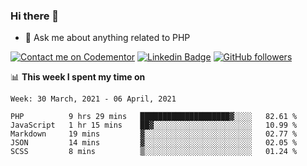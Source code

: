 ### Hi there 👋

<!--
**mustafaculban/mustafaculban** is a ✨ _special_ ✨ repository because its `README.md` (this file) appears on your GitHub profile.

Here are some ideas to get you started:

- 🌱 I’m currently learning ...
- 👯 I’m looking to collaborate on ...
- 🤔 I’m looking for help with ...
- 📫 How to reach me: ...
- 😄 Pronouns: ...
- ⚡ Fun fact: ...

-->
- 💬 Ask me about anything related to PHP

[![Contact me on Codementor](https://www.codementor.io/m-badges/karamusluk/book-session.svg)](https://www.codementor.io/@karamusluk?refer=badge)
[![Linkedin Badge](https://img.shields.io/badge/-Mustafa%20Culban-blue?style=social&logo=Linkedin&logoColor=blue&link=https://www.linkedin.com/in/mustafaculban/)](https://www.linkedin.com/in/mustafaculban/) 
[![GitHub followers](https://img.shields.io/github/followers/karamusluk?label=Follow&style=social)](https://github.com/karamusluk/?tab=follow)


📊 **This week I spent my time on**
<!--START_SECTION:waka-->
```text
Week: 30 March, 2021 - 06 April, 2021

PHP          9 hrs 29 mins   ████████████████████▓░░░░   82.61 % 
JavaScript   1 hr 15 mins    ██▓░░░░░░░░░░░░░░░░░░░░░░   10.99 % 
Markdown     19 mins         ▓░░░░░░░░░░░░░░░░░░░░░░░░   02.77 % 
JSON         14 mins         ▓░░░░░░░░░░░░░░░░░░░░░░░░   02.05 % 
SCSS         8 mins          ▒░░░░░░░░░░░░░░░░░░░░░░░░   01.24 % 
```
<!--END_SECTION:waka-->

